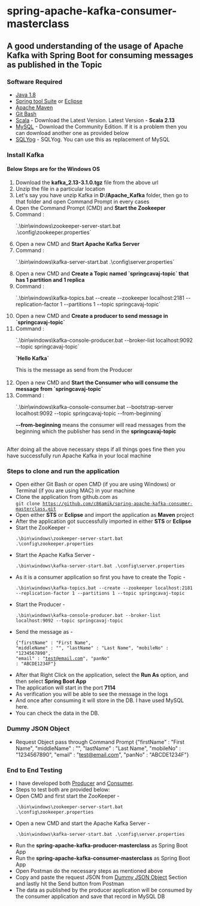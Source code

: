 # spring-apache-kafka-consumer-masterclass

## A good understanding of the usage of Apache Kafka with Spring Boot for consuming messages as published in the Topic

### Software Required
* [Java 1.8](https://www.oracle.com/in/java/technologies/javase/javase8-archive-downloads.html)
* [Spring tool Suite](https://spring.io/tools) or [Eclipse](https://www.eclipse.org/downloads/packages/)
* [Apache Maven](https://maven.apache.org/download.cgi)
* [Git Bash](https://gramfile.com/git-bash-download/)
* [Scala](https://kafka.apache.org/downloads) - Download the Latest Version. Latest Version - <strong>Scala 2.13</strong>
* [MySQL](https://dev.mysql.com/downloads/mysql/) - Download the Community Edition. If it is a problem then you can download another one as provided below
* [SQLYog](https://sqlyog.en.softonic.com/) - SQLYog. You can use this as replacement of MySQL

### Install Kafka

#### Below Steps are for the Windows OS

<ol>
<li>Download the <strong>kafka_2.13-3.1.0.tgz</strong> file from the above url</li>
<li>Unzip the file in a particular location</li>
<li>Let's say you have unzip Kafka in <strong>D:/Apache_Kafka</strong> folder, then go to that folder and open Command Prompt in every cases
<li>Open the Command Prompt (CMD) and <strong>Start the Zookeeper</strong></li>
<li> Command : <p>`.\bin\windows\zookeeper-server-start.bat .\config\zookeeper.properties`</p></li>
<li>Open a new CMD and <strong>Start Apache Kafka Server</strong></li>
<li>Command : <p>`.\bin\windows\kafka-server-start.bat .\config\server.properties`</p></li>
<li>Open a new CMD and <strong>Create a Topic named `springcavaj-topic` that has 1 partition and 1 replica</strong></li>
<li>Command : <p>`.\bin\windows\kafka-topics.bat --create --zookeeper localhost:2181 --replication-factor 1 --partitions 1 --topic springcavaj-topic`</p></li>
<li>Open a new CMD and <strong>Create a producer to send message in `springcavaj-topic`</strong></li>
<li>Command : <p>`.\bin\windows\kafka-console-producer.bat --broker-list localhost:9092 --topic springcavaj-topic`</p></li>
<strong><p>`Hello Kafka`</p></strong></li> This is the message as send from the Producer<br/><br/>
<li>Open a new CMD and <strong>Start the Consumer who will consume the message from `springcavaj-topic`</strong></li>
<li>Command : <p>`.\bin\windows\kafka-console-consumer.bat --bootstrap-server localhost:9092 --topic springcavaj-topic --from-beginning`</p></li> <strong>--from-beginning</strong> means the consumer will read messages from the beginning which the publisher has send in the <strong>springcavaj-topic</strong><br/><br/>
</ol>
After doing all the above necessary steps if all things goes fine then you have successfully run Apache Kafka in your local machine

### Steps to clone and run the application
* Open either Git Bash or open CMD (if you are using Windows) or Terminal (if you are using MAC) in your machine
* Clone the application from github.com as   
<code>git clone https://github.com/c86amik/spring-apache-kafka-consumer-masterclass.git</code>
* Open either <strong>STS</strong> or <strong>Eclipse</strong> and import the application as <strong>Maven</strong> project
* After the application got successfully imported in either <strong>STS</strong> or <strong>Eclipse</strong>
* Start the ZooKeeper - <p>`.\bin\windows\zookeeper-server-start.bat .\config\zookeeper.properties`</p>
* Start the Apache Kafka Server - <p>`.\bin\windows\kafka-server-start.bat .\config\server.properties`</p>
* As it is a consumer application so first you have to create the Topic - <p>`.\bin\windows\kafka-topics.bat --create --zookeeper localhost:2181 --replication-factor 1 --partitions 1 --topic springcavaj-topic`</p>
* Start the Producer - <p>`.\bin\windows\kafka-console-producer.bat --broker-list localhost:9092 --topic springcavaj-topic`</p>
* Send the message as - <p><code>{"firstName" : "First Name", "middleName" : "", "lastName" : "Last Name", "mobileNo" : "1234567890", "email" : "test@email.com", "panNo" : "ABCDE1234F"}</code></p>
* After that Right Click on the application, select the <strong>Run As</strong> option, and then select <strong>Spring Boot App</strong>
* The application will start in the port <strong>7114</strong>
* As verification you will be able to see the message in the logs
* And once after consuming it will store in the DB. I have used MySQL here.
* You can check the data in the DB.

### Dummy JSON Object
* Request Object pass through Command Prompt
{"firstName" : "First Name", "middleName" : "", "lastName" : "Last Name", "mobileNo" : "1234567890", "email" : "test@email.com", "panNo" : "ABCDE1234F"}

### End to End Testing
* I have developed both [Producer](https://github.com/c86amik/spring-apache-kafka-producer-masterclass.git) and [Consumer](https://github.com/c86amik/spring-apache-kafka-consumer-masterclass.git).
* Steps to test both are provided below:
* Open CMD and first start the ZooKeeper - <p>`.\bin\windows\zookeeper-server-start.bat .\config\zookeeper.properties`</p>
* Open a new CMD and start the Apache Kafka Server - <p>`.\bin\windows\kafka-server-start.bat .\config\server.properties`</p>
* Run the <strong>spring-apache-kafka-producer-masterclass</strong> as Spring Boot App
* Run the <strong>spring-apache-kafka-consumer-masterclass</strong> as Spring Boot App
* Open Postman do the necessary steps as mentioned above
* Copy and paste the request JSON from [Dummy JSON Object](https://github.com/c86amik/spring-apache-kafka-producer-masterclass#dummy-json-object) Section and lastly hit the Send button from Postman
* The data as published by the producer application will be consumed by the consumer application and save that record in MySQL DB